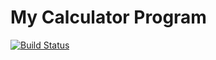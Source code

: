 # My Calculator Program

[![Build Status](https://app.travis-ci.com/sduvapu/calc_example.svg?branch=main)](https://app.travis-ci.com/sduvapu/calc_example)
